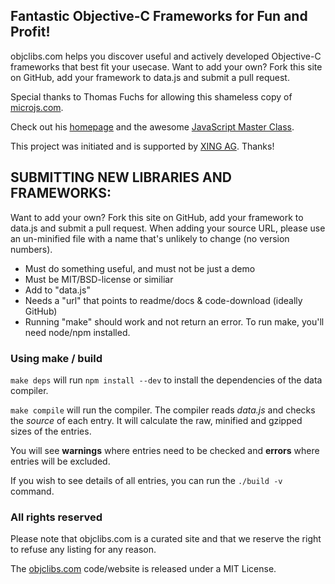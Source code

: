Fantastic Objective-C Frameworks for Fun and Profit!
-----

objclibs.com helps you discover useful and actively developed Objective-C frameworks that best fit your usecase.
Want to add your own? Fork this site on GitHub, add your framework to data.js and submit a pull request.

Special thanks to Thomas Fuchs for allowing this shameless copy of [microjs.com](http://microjs.com).

Check out his [homepage](http://mir.aculo.us) and the awesome [JavaScript Master Class](http://javascriptmasterclass.com/).

This project was initiated and is supported by [XING AG](http://www.xing.com). Thanks!


SUBMITTING NEW LIBRARIES AND FRAMEWORKS:
-------

Want to add your own? Fork this site on GitHub, add your framework to data.js
and submit a pull request. When adding your source URL, please use an un-minified
file with a name that's unlikely to change (no version numbers).

  * Must do something useful, and must not be just a demo
  * Must be MIT/BSD-license or similiar
  * Add to "data.js"
  * Needs a "url" that points to readme/docs & code-download (ideally GitHub)
  * Running "make" should work and not return an error. To run make, you'll need node/npm installed.

### Using make / build ###

`make deps` will run `npm install --dev` to install the dependencies of the data compiler.

`make compile` will run the compiler. The compiler reads *data.js* and checks the *source* of
each entry. It will calculate the raw, minified and gzipped sizes of the entries.

You will see **warnings** where entries need to be checked and **errors** where entries will be
excluded.

If you wish to see details of all entries, you can run the `./build -v` command.

### All rights reserved ###

Please note that objclibs.com is a curated site and that we reserve the right to refuse
any listing for any reason.

The [objclibs.com](http://objclibs.com) code/website is released under a MIT License.
